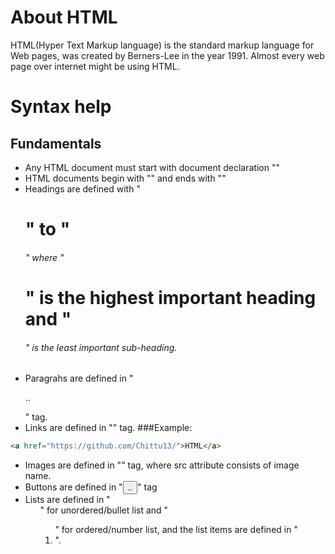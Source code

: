 # About HTML
 HTML(Hyper Text Markup language) is the standard markup language for Web pages, was created by Berners-Lee in the year 1991. Almost every web page over internet might be using HTML.
 
# Syntax help
## Fundamentals
- Any HTML document must start with document declaration "<!DOCTYPE html>"
- HTML documents begin with "<html>" and ends with "</html>"
- Headings are defined with "<h1>" to "<h6>" where "<h1>" is the highest important heading and "<h6>" is the least important sub-heading.
- Paragrahs are defined in "<p>..</p>" tag.
- Links are defined in "<a>" tag.
###Example:
```html
<a href="https://github.com/Chittu13/">HTML</a>
```
- Images are defined in "<img>" tag, where src attribute consists of image name.
- Buttons are defined in "<button>..</button>" tag
- Lists are defined in "<ul>" for unordered/bullet list and "<ol>" for ordered/number list, and the list items are defined in "<li>".
  
 
